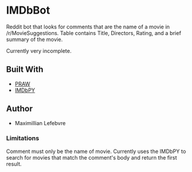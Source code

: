 # IMDbBot

Reddit bot that looks for comments that are the name of a movie in  /r/MovieSuggestions. Table contains Title, Directors, Rating, and a brief summary of the movie.

Currently very incomplete.

## Built With

* [PRAW](https://praw.readthedocs.io/en/latest/)
* [IMDbPY](https://github.com/alberanid/imdbpy)

## Author

* Maximillian Lefebvre

### Limitations
Comment must only be the name of movie. Currently uses the IMDbPY to search for movies that match the comment's body and return the first result. 

